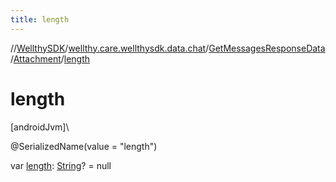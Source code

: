 ```yaml
---
title: length
---
```

//[WellthySDK](../../../../index.html)/[wellthy.care.wellthysdk.data.chat](../../index.html)/[GetMessagesResponseData](../index.html)/[Attachment](index.html)/[length](length.html)



# length



[androidJvm]\




@SerializedName(value = "length")



var [length](length.html): [String](https://kotlinlang.org/api/latest/jvm/stdlib/kotlin/-string/index.html)? = null




